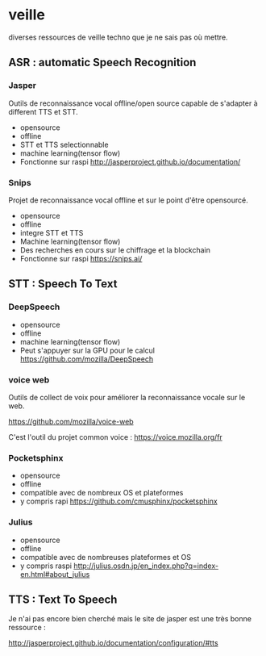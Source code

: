 # veille
diverses ressources de veille techno que je ne sais pas où mettre.

## ASR : automatic Speech Recognition

### Jasper

Outils de reconnaissance vocal offline/open source capable de s'adapter à different TTS et STT.

   * opensource
   * offline
   * STT et TTS selectionnable
   * machine learning(tensor flow)
   * Fonctionne sur raspi
   http://jasperproject.github.io/documentation/
   
### Snips

   Projet de reconnaissance vocal offline et sur le point d'être opensourcé.
   
   * opensource
   * offline
   * integre STT et TTS
   * Machine learning(tensor flow)
   * Des recherches en cours sur le chiffrage et la blockchain
   * Fonctionne sur raspi
   https://snips.ai/

## STT : Speech To Text

### DeepSpeech

  * opensource
  * offline
  * machine learning(tensor flow)
  * Peut s'appuyer sur la GPU pour le calcul
  https://github.com/mozilla/DeepSpeech
  
### voice web

Outils de collect de voix pour améliorer la reconnaissance vocale sur le web.

https://github.com/mozilla/voice-web

C'est l'outil du projet common voice : https://voice.mozilla.org/fr

### Pocketsphinx

  * opensource
  * offline
  * compatible avec de nombreux OS et plateformes
  * y compris rapi
  https://github.com/cmusphinx/pocketsphinx
  
### Julius

  * opensource
  * offline
  * compatible avec de nombreuses plateformes et OS
  * y compris raspi
  http://julius.osdn.jp/en_index.php?q=index-en.html#about_julius
  
## TTS : Text To Speech

Je n'ai pas encore bien cherché mais le site de jasper est une très bonne ressource :

http://jasperproject.github.io/documentation/configuration/#tts


